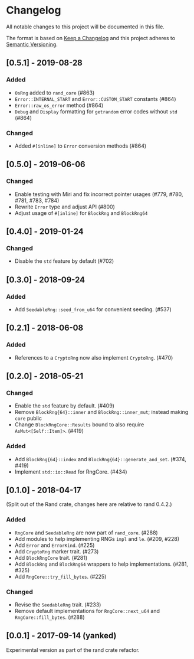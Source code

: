 # Changelog
All notable changes to this project will be documented in this file.

The format is based on [Keep a Changelog](http://keepachangelog.com/en/1.0.0/)
and this project adheres to [Semantic Versioning](https://semver.org/spec/v2.0.0.html).

## [0.5.1] - 2019-08-28
### Added
- `OsRng` added to `rand_core` (#863)
- `Error::INTERNAL_START` and `Error::CUSTOM_START` constants (#864)
- `Error::raw_os_error` method (#864)
- `Debug` and `Display` formatting for `getrandom` error codes without `std` (#864)
### Changed
- Added `#[inline]` to `Error` conversion methods (#864)

## [0.5.0] - 2019-06-06
### Changed
- Enable testing with Miri and fix incorrect pointer usages (#779, #780, #781, #783, #784)
- Rewrite `Error` type and adjust API (#800)
- Adjust usage of `#[inline]` for `BlockRng` and `BlockRng64`

## [0.4.0] - 2019-01-24
### Changed
- Disable the `std` feature by default (#702)

## [0.3.0] - 2018-09-24
### Added
- Add `SeedableRng::seed_from_u64` for convenient seeding. (#537)

## [0.2.1] - 2018-06-08
### Added
- References to a `CryptoRng` now also implement `CryptoRng`. (#470)

## [0.2.0] - 2018-05-21
### Changed
- Enable the `std` feature by default. (#409)
- Remove `BlockRng{64}::inner` and `BlockRng::inner_mut`; instead making `core` public
- Change `BlockRngCore::Results` bound to also require `AsMut<[Self::Item]>`. (#419)
### Added
- Add `BlockRng{64}::index` and `BlockRng{64}::generate_and_set`. (#374, #419)
- Implement `std::io::Read` for RngCore. (#434)

## [0.1.0] - 2018-04-17
(Split out of the Rand crate, changes here are relative to rand 0.4.2.)
### Added
- `RngCore` and `SeedableRng` are now part of `rand_core`. (#288)
- Add modules to help implementing RNGs `impl` and `le`. (#209, #228)
- Add `Error` and `ErrorKind`. (#225)
- Add `CryptoRng` marker trait. (#273)
- Add `BlockRngCore` trait. (#281)
- Add `BlockRng` and `BlockRng64` wrappers to help implementations. (#281, #325)
- Add `RngCore::try_fill_bytes`. (#225)
### Changed
- Revise the `SeedableRng` trait. (#233)
- Remove default implementations for `RngCore::next_u64` and `RngCore::fill_bytes`. (#288)

## [0.0.1] - 2017-09-14 (yanked)
Experimental version as part of the rand crate refactor.
